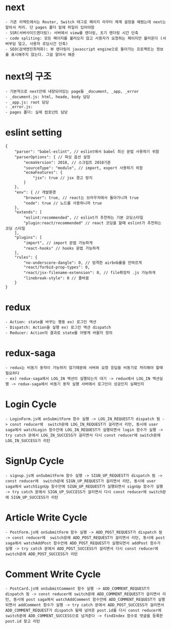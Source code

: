# next
    - 기존 리액트에서는 Router, Switch 태그로 페이지 라우터 체계 설정을 해줬는데 next는 알아서 처리. 단 pages 폴더 밑에 파일이 있어야함 
    - SSR(서버사이드렌더링): 서버에서 view를 렌더링, 초기 렌더링 시간 단축
    - code spliting: 모든 페이지를 불러오지 않고 사용자가 요청하는 페이지만 불러온다 (서버부담 덜고, 사용자 로딩시간 단축)
    - SEO(검색엔진최적화): 뷰 렌더링이 javascript engine으로 돌아가는 프로젝트는 정보를 표시해주지 않는다. 그걸 알아서 해준

# next의 구조
    - 기본적으로 next안에 내장되어있는 page들 _document, _app, _error
    - _document.js: html, heade, body 담당
    - _app.js: root 담당
    - _error.js:
    - pages 폴더: 실제 컴포넌트 담당

# eslint setting
    {
        "parser": "babel-eslint", // eslint에서 babel 최신 문법 사용하기 위함
        "parserOptions": { // 파싱 옵션 설정
            "ecmaVersion": 2018, // 스크립트 2018기준
            "sourceType": "module", // import, export 사용하기 위함
            "ecmaFeatures": {
                "jsx": true // jsx 경고 방지
            }
        },
        "env": { // 개발환경
            "browser": true, // react는 브라우저에서 돌아가니까 true
            "node": true // 노드를 사용하니까 true
        },
        "extends": [
            "eslint:recommended", // eslint가 추천하는 기본 코딩스타일
            "plugin:react/recommended" // react 코딩을 할때 eslint가 추천하는 코딩 스타일
        ],
        "plugins": [
            "import", // import 문법 가능하게
            "react-hooks" // hooks 문법 가능하게
        ],
        "rules": {
            "no-underscore-dangle": 0, // 엄격한 airbnb룰을 안따르게
            "react/forbid-prop-types": 0,
            "react/jsx-filename-extension": 0, // file확장자 .js 가능하게
            "linebreak-style": 0 // 줄바꿈
        }
    }

# redux
    - Action: state를 바꾸는 행동 ex) 로그인 액션
    - Dispatch: Action을 실행 ex) 로그인 액션 dispatch
    - Reducer: Action의 결과로 state를 어떻게 바꿀지 정의

# redux-saga
    - redux는 비동기 동작이 가능하지 않기때문에 서버와 요청 응답을 비동기로 처리해야 할때 필요하다
    - ex) redux-saga에서 LOG_IN 액션이 실행되는지 대기 -> redux에서 LOG_IN 액션실행 -> redux-saga에서 비동기 동작 실행 서버에서 로그인이 성공인지 실패인지

# Login Cycle
    - LoginForm.js에 onSubmitForm 함수 실행 -> LOG_IN_REQUEST가 dispatch 됨 -> const reducer에  switch문에 LOG_IN_REQUEST가 걸리면서 리턴, 동시에 user saga에서 watchLogin 함수안에 LOG_IN_REQUEST가 실행되면서 login 함수가 실행 -> try catch 문에서 LOG_IN_SUCCESS가 걸리면서 다시 const reducer에 switch문에 LOG_IN_SUCCESS가 리턴  

# SignUp Cycle
    - signup.js에 onSubmitForm 함수 실행 -> SIGN_UP_REQUEST가 dispatch 됨 -> const reducer에  switch문에 SIGN_UP_REQUEST가 걸리면서 리턴, 동시에 user saga에서 watchSignUp 함수안에 SIGN_UP_REQUEST가 실행되면서 signUp 함수가 실행 -> try catch 문에서 SIGN_UP_SUCCESS가 걸리면서 다시 const reducer에 switch문에 SIGN_UP_SUCCESS가 리턴

# Article Write Cycle
    - PostForm.js에 onSubmitForm 함수 실행 -> ADD_POST_REQUEST가 dispatch 됨 -> const reducer에  switch문에 ADD_POST_REQUEST가 걸리면서 리턴, 동시에 post saga에서 watchAddPost 함수안에 ADD_POST_REQUEST가 실행되면서 addPost 함수가 실행 -> try catch 문에서 ADD_POST_SUCCESS가 걸리면서 다시 const reducer에 switch문에 ADD_POST_SUCCESS가 리턴

# Comment Write Cycle
    - PostCard.js에 onSubmitComment 함수 실행 -> ADD_COMMENT_REQUEST가 dispatch 됨 -> const reducer에 switch문에 ADD_COMMENT_REQUEST가 걸리면서 리턴, 동시에 post saga에서 watchAddComment 함수안에 ADD_COMMENT_REQUEST가 실행되면서 addComment 함수가 실행 -> try catch 문에서 ADD_POST_SUCCESS가 걸리면서 ADD_COMMENT_REQUEST가 dispatch 될때 넘어온 post.id를 다시 const reducer에 switch문에 ADD_COMMENT_SUCCESS으로 넘겨준다 -> findIndex 함수로 댓글을 등록한 post.id 찾고 리턴